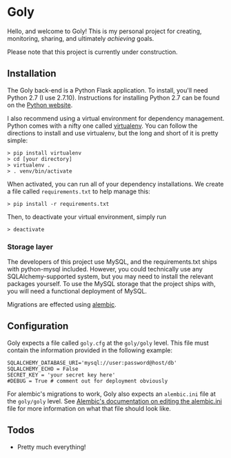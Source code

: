 Goly
====

Hello, and welcome to Goly!  This is my personal project for creating, monitoring, sharing, and ultimately *achieving* goals.  

Please note that this project is currently under construction. 

Installation
----
The Goly back-end is a Python Flask application.  To install, you'll need Python 2.7 (I use 2.7.10).  Instructions for installing Python 2.7 can be found on the [Python website](https://www.python.org/).  

I also recommend using a virtual environment for dependency management.  Python comes with a nifty one called [virtualenv](http://docs.python-guide.org/en/latest/dev/virtualenvs/).  You can follow the directions to install and use virtualenv, but the long and short of it is pretty simple:
```
> pip install virtualenv
> cd [your directory]
> virtualenv .
> . venv/bin/activate
```
When activated, you can run all of your dependency installations.  We create a file called `requirements.txt` to help manage this:
```
> pip install -r requirements.txt
```
Then, to deactivate your virtual environment, simply run
```
> deactivate
```

### Storage layer
The developers of this project use MySQL, and the requirements.txt ships with python-mysql included. However, you could technically use any SQLAlchemy-supported system, but you may need to install the relevant packages yourself.  To use the MySQL storage that the project ships with, you will need a functional deployment of MySQL. 

Migrations are effected using [alembic](https://alembic.readthedocs.org/en/latest/).

Configuration
----
Goly expects a file called `goly.cfg` at the `goly/goly` level.  This file must contain the information provided in the following example:
```
SQLALCHEMY_DATABASE_URI='mysql://user:password@host/db'
SQLALCHEMY_ECHO = False
SECRET_KEY = 'your secret key here'
#DEBUG = True # comment out for deployment obviously
```
For alembic's migrations to work, Goly also expects an `alembic.ini` file at the `goly/goly` level.  See [Alembic's documentation on editing the alembic.ini](https://alembic.readthedocs.org/en/latest/tutorial.html#editing-the-ini-file) file for more information on what that file should look like.

Todos
----
* Pretty much everything!
